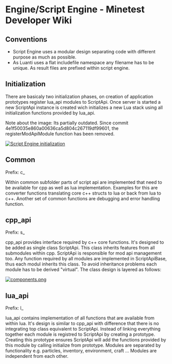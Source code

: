 # Engine/Script Engine - Minetest Developer Wiki
Conventions
-----------

*   Script Engine uses a modular design separating code with different purpose as much as possible.
*   As Luanti uses a flat includefile namespace any filename has to be unique. As result files are prefixed within script engine.

Initialization
--------------

There are basicaly two initialization phases, on creation of application prototypes register lua\_api modules to ScriptApi. Once server is started a new ScriptApi instance is created wich initializes a new Lua stack using all initialization functions provided by lua\_api.

Note about the image: Its partially outdated. Since commit 4e1f50035e860a00636ca5d804c267119df99601, the registerModApiModule function has been removed.

[![Script Engine initialization](/images/scriptapi_init.png)](/images/scriptapi_init.png "Script Engine initialization")

Common
------

Prefix: c\_

Within common subfolder parts of script api are implemented that need to be available for cpp as well as lua implementation. Examples for this are converter functions translating core c++ structs to lua or back from lua to c++. Another set of common functions are debugging and error handling function.

cpp\_api
--------

Prefix: s\_

cpp\_api provides interface required by c++ core functions. It's designed to be added as single class ScriptApi. This class inherits features from all submodules within cpp. ScriptApi is responsible for mod api management too. Any function required by all modules are implemented in ScriptApiBase, thus each modul inherits this class. To avoid inheritance problems each module has to be derived "virtual". The class design is layered as follows:

  
[![components.png](/images/components.png)](/images/components.png)

lua\_api
--------

Prefix: l\_

lua\_api contains implementation of all functions that are available from within lua. It's design is similar to cpp\_api with difference that there is no integrating top class equivalent to ScriptApi. Instead of linking everything together each module is registred to ScriptApi by creating a prototype. Creating this prototype ensures ScriptApi will add the functions provided by this module by calling initialize from prototype. Modules are separated by functionality e.g. particles, inventory, environment, craft ... Modules are independent from each other.